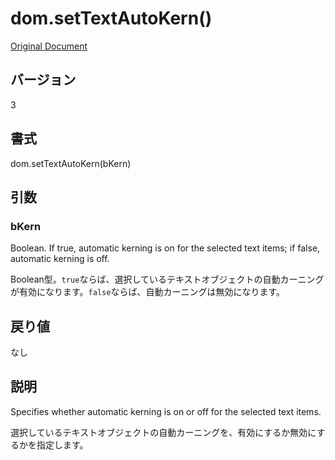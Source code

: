 # dom.setTextAutoKern()

[Original Document](http://help.adobe.com/en_US/fireworks/cs/extend/WS5b3ccc516d4fbf351e63e3d1183c94856c-78f1.html)

## バージョン

3

## 書式

dom.setTextAutoKern(bKern)

## 引数

### bKern

Boolean. If true, automatic kerning is on for the selected text items; if false, automatic kerning is off.

Boolean型。```true```ならば、選択しているテキストオブジェクトの自動カーニングが有効になります。```false```ならば、自動カーニングは無効になります。

## 戻り値

なし

## 説明

Specifies whether automatic kerning is on or off for the selected text items.

選択しているテキストオブジェクトの自動カーニングを、有効にするか無効にするかを指定します。
